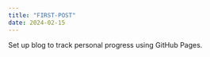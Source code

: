 ```yaml
---
title: "FIRST-POST"
date: 2024-02-15
---
```

Set up blog to track personal progress using GitHub Pages.
